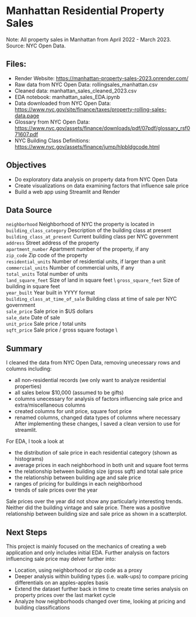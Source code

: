 # Manhattan Residential Property Sales
Note: All property sales in Manhattan from April 2022 - March 2023. 
Source: NYC Open Data. 

## Files:
- Render Website: https://manhattan-property-sales-2023.onrender.com/
- Raw data from NYC Open Data: rollingsales_manhattan.csv
- Cleaned data: manhattan_sales_cleaned_2023.csv
- EDA notebook: manhattan_sales_EDA.ipynb
- Data downloaded from NYC Open Data: https://www.nyc.gov/site/finance/taxes/property-rolling-sales-data.page
- Glossary from NYC Open Data: https://www.nyc.gov/assets/finance/downloads/pdf/07pdf/glossary_rsf071607.pdf
- NYC Building Class Definitions: https://www.nyc.gov/assets/finance/jump/hlpbldgcode.html

## Objectives
- Do exploratory data analysis on property data from NYC Open Data
- Create visualizations on data examining factors that influence sale price
- Build a web app using Streamlit and Render

## Data Source
`neighborhood` Neighborhood of NYC the property is located in \
`building_class_category` Description of the building class at present \
`building_class_at_present` Current building class per NYC government \
`address` Street address of the property \
`apartment_number` Apartment number of the property, if any \
`zip_code` Zip code of the property \
`residential_units` Number of residential units, if larger than a unit \
`commercial_units` Number of commercial units, if any \
`total_units` Total number of units \
`land_square_feet` Size of land in square feet \ 
`gross_square_feet` Size of building in square feet \
`year_built` Year built in YYYY format \
`building_class_at_time_of_sale` Building class at time of sale per NYC government \
`sale_price` Sale price in $US dollars \
`sale_date` Date of sale \
`unit_price` Sale price / total units \
`sqft_price` Sale price / gross square footage \

## Summary
I cleaned the data from NYC Open Data, removing unecessary rows and columns including: 
- all non-residential records (we only want to analyze residential properties)
- all sales below $10,000 (assumed to be gifts)
- columns unecessary for analysis of factors influencing sale price and extra/miscellaneous columns 
- created columns for unit price, square foot price
- renamed columns, changed data types of columns where necessary
After implementing these changes, I saved a clean version to use for streamlit. 

For EDA, I took a look at 
- the distribution of sale price in each residential category (shown as histograms)
- average prices in each neighborhood in both unit and square foot terms
- the relationship between building size (gross sqft) and total sale price
- the relationship between building age and sale price
- ranges of pricing for buildings in each neighborhood
- trends of sale prices over the year

Sale prices over the year did not show any particularly interesting trends. Neither did the building vintage and sale price. There was a positive relationship between building size and sale price as shown in a scatterplot. 

## Next Steps
This project is mainly focused on the mechanics of creating a web application and only includes initial EDA. Further analysis on factors influencing sale price may delver further into:
- Location, using neighborhood or zip code as a proxy 
- Deeper analysis within building types (i.e. walk-ups) to compare pricing differentials on an apples-apples basis 
- Extend the dataset further back in time to create time series analysis on property prices over the last market cycle
- Analyze how neighborhoods changed over time, looking at pricing and building classifications    